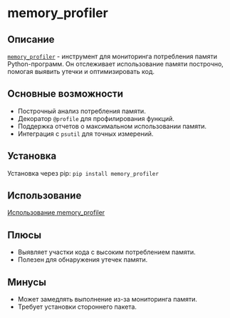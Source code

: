 # memory_profiler

## Описание
[`memory_profiler`](https://pypi.org/project/memory-profiler/) - инструмент для мониторинга потребления памяти Python-программ. Он отслеживает использование памяти построчно, помогая выявить утечки и оптимизировать код.

## Основные возможности
- Построчный анализ потребления памяти.
- Декоратор `@profile` для профилирования функций.
- Поддержка отчетов о максимальном использовании памяти.
- Интеграция с `psutil` для точных измерений.

## Установка
Установка через pip: `pip install memory_profiler`

## Использование
[Использование memory_profiler](../examples/memory_profiler/short.py)

## Плюсы
- Выявляет участки кода с высоким потреблением памяти.
- Полезен для обнаружения утечек памяти.

## Минусы
- Может замедлять выполнение из-за мониторинга памяти.
- Требует установки стороннего пакета.
